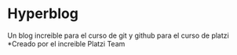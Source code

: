 # Hyperblog
Un blog increible para el curso de git y github para el curso de platzi
*Creado por el increible Platzi Team

